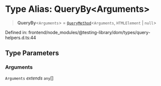 # Type Alias: QueryBy\<Arguments\>

> **QueryBy**\<`Arguments`\> = [`QueryMethod`](QueryMethod.md)\<`Arguments`, `HTMLElement` \| `null`\>

Defined in: frontend/node\_modules/@testing-library/dom/types/query-helpers.d.ts:44

## Type Parameters

### Arguments

`Arguments` *extends* `any`[]
